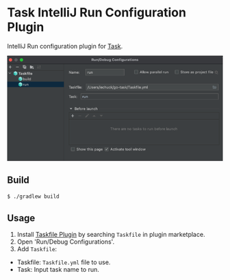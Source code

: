 # Task IntelliJ Run Configuration Plugin

IntelliJ Run configuration plugin for [Task](https://taskfile.dev/).

![](docs/screenshot.png)

## Build

```bash
$ ./gradlew build
```

## Usage

1. Install [Taskfile Plugin](https://plugins.jetbrains.com/plugin/17058-taskfile) by searching `Taskfile` in plugin marketplace.
2. Open 'Run/Debug Configurations'.
3. Add `Taskfile`:
  * Taskfile: `Taskfile.yml` file to use. 
  * Task: Input task name to run.
